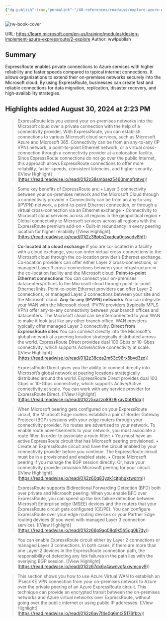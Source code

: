 ```yaml
---
{"dg-publish":true,"permalink":"/40-references/readwise/explore-azure-express-route-training/","tags":["rw/articles"]}
---
```


![rw-book-cover](https://learn.microsoft.com/en-us/media/open-graph-image.png)
  
URL: https://learn.microsoft.com/en-us/training/modules/design-implement-azure-expressroute/2-explore
Author: wwlpublish

## Summary

ExpressRoute enables private connections to Azure services with higher reliability and faster speeds compared to typical internet connections. It allows organizations to extend their on-premises networks securely into the Microsoft cloud. By using ExpressRoute, businesses can create fast and reliable connections for data migration, replication, disaster recovery, and high-availability strategies.

## Highlights added August 30, 2024 at 2:23 PM
>ExpressRoute lets you extend your on-premises networks into the Microsoft cloud over a private connection with the help of a connectivity provider. With ExpressRoute, you can establish connections to various Microsoft cloud services, such as Microsoft Azure and Microsoft 365. Connectivity can be from an any-to-any (IP VPN) network, a point-to-point Ethernet network, or a virtual cross-connection through a connectivity provider at a colocation facility. Since ExpressRoute connections do not go over the public Internet, this approach allows ExpressRoute connections to offer more reliability, faster speeds, consistent latencies, and higher security. ([View Highlight] (https://read.readwise.io/read/01j2z38smbsez5460nmqfrqtvs))


>Some key benefits of ExpressRoute are:
>• Layer 3 connectivity between your on-premises network and the Microsoft Cloud through a connectivity provider
>• Connectivity can be from an any-to-any (IPVPN) network, a point-to-point Ethernet connection, or through a virtual cross-connection via an Ethernet exchange
>• Connectivity to Microsoft cloud services across all regions in the geopolitical region
>• Global connectivity to Microsoft services across all regions with the ExpressRoute premium add-on
>• Built-in redundancy in every peering location for higher reliability ([View Highlight] (https://read.readwise.io/read/01j2z38pbs2xadea0gsscdv8hf))


>**Co-located at a cloud exchange**
>If you are co-located in a facility with a cloud exchange, you can order virtual cross-connections to the Microsoft cloud through the co-location provider’s Ethernet exchange. Co-location providers can offer either Layer 2 cross-connections, or managed Layer 3 cross-connections between your infrastructure in the co-location facility and the Microsoft cloud.
>**Point-to-point Ethernet connections**
>You can connect your on-premises datacenters/offices to the Microsoft cloud through point-to-point Ethernet links. Point-to-point Ethernet providers can offer Layer 2 connections, or managed Layer 3 connections between your site and the Microsoft cloud.
>**Any-to-any (IPVPN) networks**
>You can integrate your WAN with the Microsoft cloud. IPVPN providers (typically MPLS VPN) offer any-to-any connectivity between your branch offices and datacenters. The Microsoft cloud can be interconnected to your WAN to make it look just like any other branch office. WAN providers typically offer managed Layer 3 connectivity.
>**Direct from ExpressRoute sites**
>You can connect directly into the Microsoft's global network at a peering location strategically distributed across the world. ExpressRoute Direct provides dual 100 Gbps or 10-Gbps connectivity, which supports Active/Active connectivity at scale. ([View Highlight] (https://read.readwise.io/read/01j2z38cqs2m53c96rx5bvd3zd))


>ExpressRoute Direct gives you the ability to connect directly into Microsoft’s global network at peering locations strategically distributed around the world. ExpressRoute Direct provides dual 100 Gbps or 10-Gbps connectivity, which supports Active/Active connectivity at scale. You can work with any service provider for ExpressRoute Direct. ([View Highlight] (https://read.readwise.io/read/01j2z5xazzp89z8jxav0bt81dq))


>When Microsoft peering gets configured on your ExpressRoute circuit, the Microsoft Edge routers establish a pair of Border Gateway Protocol (BGP) sessions with your edge routers through your connectivity provider. No routes are advertised to your network. To enable route advertisements to your network, you must associate a route filter.
>In order to associate a route filter:
>• You must have an active ExpressRoute circuit that has Microsoft peering provisioned.
>• Create an ExpressRoute circuit and have the circuit enabled by your connectivity provider before you continue. The ExpressRoute circuit must be in a provisioned and enabled state.
>• Create Microsoft peering if you manage the BGP session directly. Or, have your connectivity provider provision Microsoft peering for your circuit. ([View Highlight] (https://read.readwise.io/read/01j2z60q83yzk1cjtphgxtwdrm))


>ExpressRoute supports Bidirectional Forwarding Detection (BFD) both over private and Microsoft peering. When you enable BFD over ExpressRoute, you can speed up the link failure detection between Microsoft Enterprise edge (MSEE) devices and the routers that your ExpressRoute circuit gets configured (CE/PE). You can configure ExpressRoute over your edge routing devices or your Partner Edge routing devices (if you went with managed Layer 3 connection service). ([View Highlight] (https://read.readwise.io/read/01j2z66p9ag08q9k5h5gg0k7dy))


>You can enable ExpressRoute circuit either by Layer 2 connections or managed Layer 3 connections. In both cases, if there are more than one Layer-2 devices in the ExpressRoute connection path, the responsibility of detecting any link failures in the path lies with the overlying BGP session. ([View Highlight] (https://read.readwise.io/read/01j2z67dx6v4awnvgfaxwmcqv9))


>This section shows you how to use Azure Virtual WAN to establish an IPsec/IKE VPN connection from your on-premises network to Azure over the private peering of an Azure ExpressRoute circuit. This technique can provide an encrypted transit between the on-premises networks and Azure virtual networks over ExpressRoute, without going over the public internet or using public IP addresses. ([View Highlight] (https://read.readwise.io/read/01j2z6av7f4e0g6mt25176fbtv))


